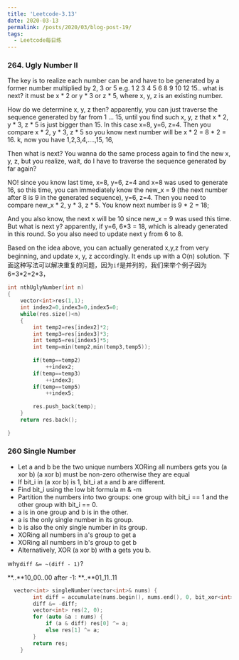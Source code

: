 ```yaml
---
title: 'Leetcode-3.13'
date: 2020-03-13
permalink: /posts/2020/03/blog-post-19/
tags:
  - Leetcode每日练
---
```


### 264. Ugly Number II
The key is to realize each number can be and have to be generated by a former number multiplied by 2, 3 or 5
e.g.
1 2 3 4 5 6 8 9 10 12 15..
what is next?
it must be x * 2 or y * 3 or z * 5, where x, y, z is an existing number.

How do we determine x, y, z then?
apparently, you can just traverse the sequence generated by far from 1 ... 15, until you find such x, y, z that x * 2, y * 3, z * 5 is just bigger than 15. In this case x=8, y=6, z=4. Then you compare x * 2, y * 3, z * 5 so you know next number will be x * 2 = 8 * 2 = 16.
k, now you have 1,2,3,4,....,15, 16,

Then what is next?
You wanna do the same process again to find the new x, y, z, but you realize, wait, do I have to
traverse the sequence generated by far again?

NO! since you know last time, x=8, y=6, z=4 and x=8 was used to generate 16, so this time, you can immediately know the new_x = 9 (the next number after 8 is 9 in the generated sequence), y=6, z=4.
Then you need to compare new_x * 2, y * 3, z * 5. You know next number is 9 * 2 = 18;

And you also know, the next x will be 10 since new_x = 9 was used this time.
But what is next y? apparently, if y=6, 6*3 = 18, which is already generated in this round. So you also need to update next y from 6 to 8.

Based on the idea above, you can actually generated x,y,z from very beginning, and update x, y, z accordingly. It ends up with a O(n) solution.
下面这种写法可以解决重复的问题，因为`if`是并列的，我们来举个例子因为6=3\*2=2\*3，

```c++
int nthUglyNumber(int n)
{
    vector<int>res(1,1);
    int index2=0,index3=0,index5=0;
    while(res.size()<n)
    {
        int temp2=res[index2]*2;
        int temp3=res[index3]*3;
        int temp5=res[index5]*5;
        int temp=min(temp2,min(temp3,temp5));
        
        if(temp==temp2)
            ++index2;
        if(temp==temp3)
            ++index3;
        if(temp==temp5)
            ++index5;
        
        res.push_back(temp);
    }
    return res.back();
    
}
```

### 260 Single Number 


* Let a and b be the two unique numbers
XORing all numbers gets you (a xor b)
(a xor b) must be non-zero otherwise they are equal
* If bit_i in (a xor b) is 1, bit_i at a and b are different.
* Find bit_i using the low bit formula m & -m
* Partition the numbers into two groups: one group with bit_i == 1 and the other group with bit_i == 0.
* a is in one group and b is in the other.
* a is the only single number in its group.
* b is also the only single number in its group.
* XORing all numbers in a's group to get a
* XORing all numbers in b's group to get b
* Alternatively, XOR (a xor b) with a gets you b.


why`diff &= ~(diff - 1)`?

**..**10_00..00
after -1:
**..**01_11..11



```c++
  vector<int> singleNumber(vector<int>& nums) {
        int diff = accumulate(nums.begin(), nums.end(), 0, bit_xor<int>());
        diff &= -diff;
        vector<int> res(2, 0);
        for (auto &a : nums) {
            if (a & diff) res[0] ^= a;
            else res[1] ^= a;
        }
        return res;
    }
```